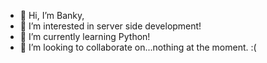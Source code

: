 - 👋 Hi, I’m Banky,
- 👀 I’m interested in server side development!
- 🌱 I’m currently learning Python!
- 💞️ I’m looking to collaborate on...nothing at the moment. :(


<!---
Olash-Banky/Olash-Banky is a ✨ special ✨ repository because its `README.md` (this file) appears on your GitHub profile.
You can click the Preview link to take a look at your changes.
--->
